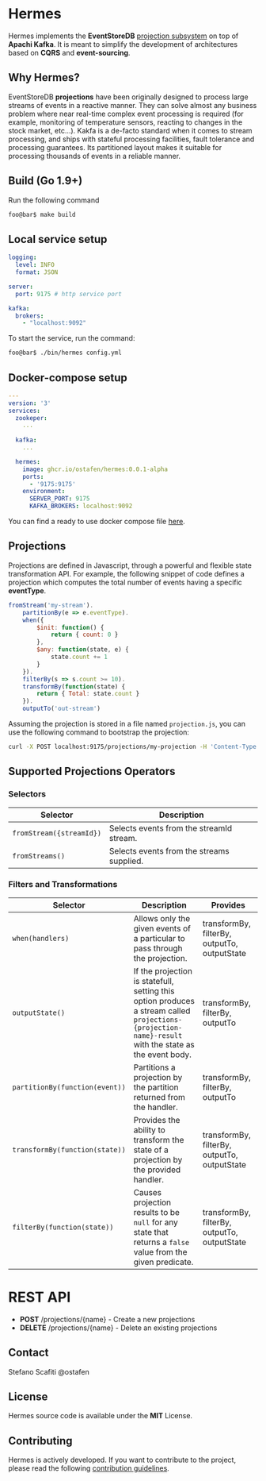 # Hermes

Hermes implements the **EventStoreDB** [projection subsystem](https://developers.eventstore.com/server/v5/projections.html#introduction-to-projections) on top of **Apachi Kafka**. It is meant to simplify the development of architectures based on **CQRS** and **event-sourcing**.

## Why Hermes?

EventStoreDB **projections** have been originally designed to process large streams of events in a reactive manner. They can solve almost any business problem where near real-time complex event processing is required (for example, monitoring of temperature sensors, reacting to changes in the stock market, etc...).
Kakfa is a de-facto standard when it comes to stream processing, and ships with stateful processing facilities, fault tolerance and processing guarantees. Its partitioned layout makes it suitable for processing thousands of events in a reliable manner.

## Build (Go 1.9+)
Run the following command

```bash
foo@bar$ make build
```

## Local service setup

```yaml
logging:
  level: INFO
  format: JSON

server:
  port: 9175 # http service port

kafka:
  brokers: 
    - "localhost:9092"
```

To start the service, run the command:

```bash
foo@bar$ ./bin/hermes config.yml
```

## Docker-compose setup

```yaml
---
version: '3'
services:
  zookeper:
    ...
  
  kafka:
    ...

  hermes:
    image: ghcr.io/ostafen/hermes:0.0.1-alpha
    ports:
      - '9175:9175'
    environment:
      SERVER_PORT: 9175
      KAFKA_BROKERS: localhost:9092
```

You can find a ready to use docker compose file [here](docker-compose.yml).

## Projections

Projections are defined in Javascript, through a powerful and flexible state transformation API. 
For example, the following snippet of code defines a projection which computes the total number of events having a specific **eventType**.

```js
fromStream('my-stream').
    partitionBy(e => e.eventType).
    when({
        $init: function() {
            return { count: 0 }
        },
        $any: function(state, e) {
            state.count += 1
        }
    }).
    filterBy(s => s.count >= 10).
    transformBy(function(state) {
        return { Total: state.count }
    }).
    outputTo('out-stream')
```

Assuming the projection is stored in a file named `projection.js`, you can use the following command to bootstrap the projection:

```bash
curl -X POST localhost:9175/projections/my-projection -H 'Content-Type: text/javascript' --data-binary @projection.js
```

## Supported Projections Operators

### Selectors

| Selector                    | Description                               |
| --------------------------  | ----------------------------------------- |
| `fromStream({streamId})`    | Selects events from the streamId stream.  |
| `fromStreams()`             | Selects events from the streams supplied.	|


### Filters and Transformations

| Selector                       | Description                                                                                                                                           | Provides                                     |
| ------------------------------ | ----------------------------------------------------------------------------------------------------------------------------------------------------- | -------------------------------------------- |
| `when(handlers)`               | Allows only the given events of a particular to pass through the projection.                                                                          | transformBy, filterBy, outputTo, outputState |
| `outputState()`                | If the projection is statefull, setting this option produces a stream called `projections-{projection-name}-result` with the state as the event body. | transformBy, filterBy, outputTo              |
| `partitionBy(function(event))` | Partitions a projection by the partition returned from the handler.                                                                                   | transformBy, filterBy, outputTo              |
| `transformBy(function(state))` | Provides the ability to transform the state of a projection by the provided handler.                                                                  | transformBy, filterBy, outputTo, outputState |
| `filterBy(function(state))`    | Causes projection results to be `null` for any state that returns a `false` value from the given predicate.                                           | transformBy, filterBy, outputTo, outputState |


# REST API

- **POST** /projections/{name} - Create a new projections
- **DELETE** /projections/{name} - Delete an existing projections

## Contact
Stefano Scafiti @ostafen

## License
Hermes source code is available under the **MIT** License.

## Contributing

Hermes is actively developed. If you want to contribute to the project, please read the following [contribution guidelines](CODE_OF_CONDUCT.md).